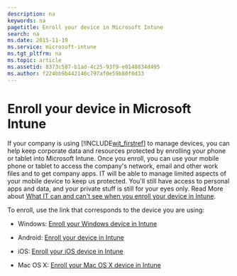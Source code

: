 ```yaml
---
description: na
keywords: na
pagetitle: Enroll your device in Microsoft Intune
search: na
ms.date: 2015-11-19
ms.service: microsoft-intune
ms.tgt_pltfrm: na
ms.topic: article
ms.assetid: 8373c587-b1ad-4c25-93f9-e0148834d495
ms.author: f224bb9b442140c797af0e59b80f0d33
---
```

# Enroll your device in Microsoft Intune
If your company is using [!INCLUDE[wit_firstref](../Token/wit_firstref_md.md)] to manage devices, you can help keep corporate data and resources protected by enrolling your phone or tablet into Microsoft Intune. Once you enroll, you can use your mobile phone or tablet to access the company's network, email and other work files and to get company apps. IT will be able to manage limited aspects of your mobile device to keep us protected. You'll still have  access to personal apps and data, and  your private stuff is still for your eyes only. Read More about [What IT can and can't see when you enroll your device in Intune](https://technet.microsoft.com/library/jj738616%28WIT.1%29.aspx).

To enroll, use the link that corresponds to the device you are using:

- Windows: [Enroll your Windows device in Intune](https://technet.microsoft.com/library/mt427782.aspx)

- Android: [Enroll your device in Intune](../Topic/Using_your_Android_device_with_Intune.md#BKMK_andr_enroll_devc)

- iOS: [Enroll your iOS device in Intune](https://technet.microsoft.com/library/mt598622.aspx#BKMK_enroll_ios_device)

- Mac OS X: [Enroll your Mac OS X device in Intune](https://technet.microsoft.com/library/mt598622.aspx#BKMK_ios_enroll_macosx_dev)

